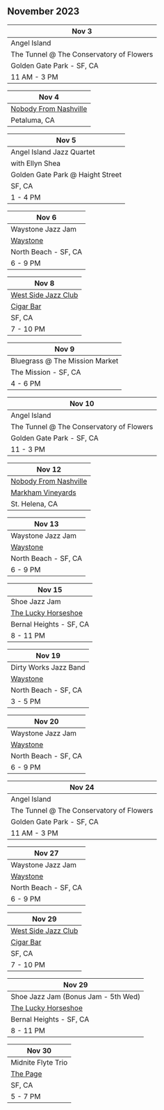 ## November 2023

| Nov 3
|-
| Angel Island
| The Tunnel @ The Conservatory of Flowers
| Golden Gate Park - SF, CA
| 11 AM - 3 PM

| Nov 4
|-
| <a href="https://www.thebash.com/bluegrass/nobodyfromnashville" target="NFN">Nobody From Nashville</a>
| Petaluma, CA

| Nov 5
|-
| Angel Island Jazz Quartet
| with Ellyn Shea
| Golden Gate Park @ Haight Street
| SF, CA
| 1 - 4 PM

| Nov 6
| -
| Waystone Jazz Jam
| <a href="https://www.waystonesf.com" target="new">Waystone</a>
| North Beach - SF, CA
| 6 - 9 PM

| Nov 8
|-
| <a href="http://westsidejazzclub.com" target="WSJC">West Side Jazz Club</a>
| <a href="http://www.cigarbarandgrill.com" target="CB">Cigar Bar</a>
| SF, CA
| 7 - 10 PM

| Nov 9
|-
| Bluegrass @ The Mission Market
| The Mission - SF, CA
| 4 - 6 PM

| Nov 10
|-
| Angel Island
| The Tunnel @ The Conservatory of Flowers
| Golden Gate Park - SF, CA
| 11 - 3 PM

| Nov 12
|-
| <a href="https://www.thebash.com/bluegrass/nobodyfromnashville" target="NFN">Nobody From Nashville</a>
| <a href="https://markhamvineyards.com" target="Markham">Markham Vineyards</a>
| St. Helena, CA

| Nov 13
| -
| Waystone Jazz Jam
| <a href="https://www.waystonesf.com" target="new">Waystone</a>
| North Beach - SF, CA
| 6 - 9 PM

| Nov 15
|-
| Shoe Jazz Jam
| <a href="https://www.theluckyhorseshoebar.com/" target="Shoe">The Lucky Horseshoe</a>
| Bernal Heights - SF, CA
| 8 - 11 PM

| Nov 19
|-
| Dirty Works Jazz Band
| <a href="https://www.waystonesf.com" target="new">Waystone</a>
| North Beach - SF, CA
| 3 - 5 PM

| Nov 20
| -
| Waystone Jazz Jam
| <a href="https://www.waystonesf.com" target="new">Waystone</a>
| North Beach - SF, CA
| 6 - 9 PM

| Nov 24
|-
| Angel Island
| The Tunnel @ The Conservatory of Flowers
| Golden Gate Park - SF, CA
| 11 AM - 3 PM

| Nov 27
| -
| Waystone Jazz Jam
| <a href="https://www.waystonesf.com" target="new">Waystone</a>
| North Beach - SF, CA
| 6 - 9 PM

| Nov 29
|-
| <a href="http://westsidejazzclub.com" target="WSJC">West Side Jazz Club</a>
| <a href="http://www.cigarbarandgrill.com" target="CB">Cigar Bar</a>
| SF, CA
| 7 - 10 PM

| Nov 29
|-
| Shoe Jazz Jam (Bonus Jam - 5th Wed)
| <a href="https://www.theluckyhorseshoebar.com/" target="Shoe">The Lucky Horseshoe</a>
| Bernal Heights - SF, CA
| 8 - 11 PM

| Nov 30
|-
| Midnite Flyte Trio
| <a href="thepagebar.com" target="Page">The Page</a>
| SF, CA
| 5 - 7 PM

